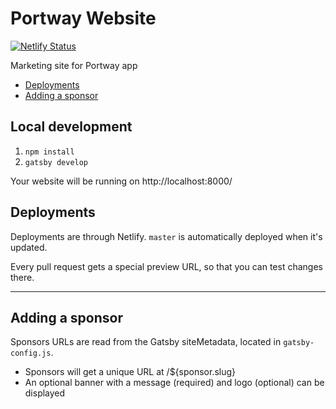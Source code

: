 # Portway Website

[![Netlify Status](https://api.netlify.com/api/v1/badges/1d53eb10-f7a8-488c-975f-081a9dea385f/deploy-status)](https://app.netlify.com/sites/portway-website/deploys)

Marketing site for Portway app

* [Deployments](#deployments)
* [Adding a sponsor](#adding-a-sponsor)

## Local development

1. `npm install`
1. `gatsby develop`

Your website will be running on http://localhost:8000/

## Deployments

Deployments are through Netlify. `master` is automatically deployed when it's updated.

Every pull request gets a special preview URL, so that you can test changes there.

---

## Adding a sponsor

Sponsors URLs are read from the Gatsby siteMetadata, located in `gatsby-config.js`.

* Sponsors will get a unique URL at /${sponsor.slug}
* An optional banner with a message (required) and logo (optional) can be displayed
